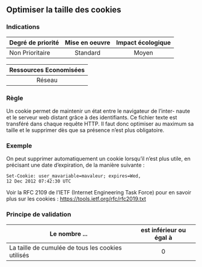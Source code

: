 ## Optimiser la taille des cookies
### Indications
| Degré de priorité |      Mise en oeuvre       |  Impact écologique    | 
|-------------------|:-------------------------:|:---------------------:|
|  Non Prioritaire  | Standard                  |    Moyen              | 


|Ressources Economisées                                      |
|:----------------------------------------------------------:|
|  Réseau  |

### Règle
Un cookie permet de maintenir un état entre le navigateur de l’inter- naute et le serveur web distant grâce à des identifiants. Ce fichier texte est transféré dans chaque requête HTTP. Il faut donc optimiser au maximum sa taille et le supprimer dès que sa présence n’est plus obligatoire.

### Exemple
On peut supprimer automatiquement un cookie lorsqu’il n’est plus utile, en précisant une date d’expiration, de la manière suivante :
```
Set-Cookie: user_mavariable=mavaleur; expires=Wed,
12 Dec 2012 07:42:30 UTC
```
Voir la RFC 2109 de l’IETF (Internet Engineering Task Force) pour en savoir plus sur les cookies :
https://tools.ietf.org/rfc/rfc2019.txt

### Principe de validation

| Le nombre ...     | est inférieur ou égal à   |  
|-------------------|:-------------------------:|
|  La taille de cumulée de tous les cookies utilisés |  0 |
